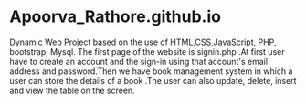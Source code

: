 # Apoorva_Rathore.github.io
Dynamic Web Project based on the use of HTML,CSS,JavaScript, PHP, bootstrap, Mysql.
The first page of the website is signin.php .At first user have to create an account and the sign-in using that account's email address and password.Then we have book management system in which a user can store the details of a book .The user can also update, delete, insert and view the table on the screen. 

